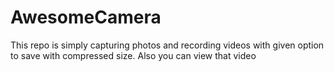 # AwesomeCamera
This repo is simply capturing photos and recording videos with given option to save with compressed size. Also you can view that video
